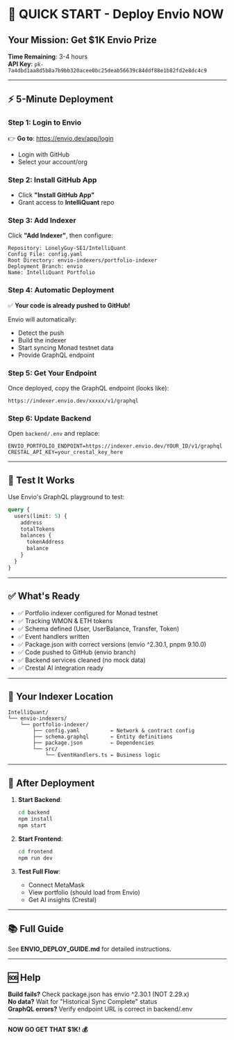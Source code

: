 # 🚀 QUICK START - Deploy Envio NOW

## Your Mission: Get $1K Envio Prize

**Time Remaining**: 3-4 hours  
**API Key**: `pk-7a4dbd1aa8d5b8a7b9bb320acee0bc25deab56639c84ddf88e1b82fd2e8dc4c9`

---

## ⚡ 5-Minute Deployment

### Step 1: Login to Envio
👉 **Go to**: https://envio.dev/app/login

- Login with GitHub
- Select your account/org

### Step 2: Install GitHub App
- Click **"Install GitHub App"**
- Grant access to **IntelliQuant** repo

### Step 3: Add Indexer
Click **"Add Indexer"**, then configure:

```
Repository: LonelyGuy-SE1/IntelliQuant
Config File: config.yaml
Root Directory: envio-indexers/portfolio-indexer
Deployment Branch: envio
Name: IntelliQuant Portfolio
```

### Step 4: Automatic Deployment
✅ **Your code is already pushed to GitHub!**

Envio will automatically:
- Detect the push
- Build the indexer
- Start syncing Monad testnet data
- Provide GraphQL endpoint

### Step 5: Get Your Endpoint
Once deployed, copy the GraphQL endpoint (looks like):
```
https://indexer.envio.dev/xxxxx/v1/graphql
```

### Step 6: Update Backend
Open `backend/.env` and replace:
```env
ENVIO_PORTFOLIO_ENDPOINT=https://indexer.envio.dev/YOUR_ID/v1/graphql
CRESTAL_API_KEY=your_crestal_key_here
```

---

## 🧪 Test It Works

Use Envio's GraphQL playground to test:

```graphql
query {
  users(limit: 5) {
    address
    totalTokens
    balances {
      tokenAddress
      balance
    }
  }
}
```

---

## ✅ What's Ready

- ✅ Portfolio indexer configured for Monad testnet
- ✅ Tracking WMON & ETH tokens
- ✅ Schema defined (User, UserBalance, Transfer, Token)
- ✅ Event handlers written
- ✅ Package.json with correct versions (envio ^2.30.1, pnpm 9.10.0)
- ✅ Code pushed to GitHub (envio branch)
- ✅ Backend services cleaned (no mock data)
- ✅ Crestal AI integration ready

---

## 📁 Your Indexer Location

```
IntelliQuant/
└── envio-indexers/
    └── portfolio-indexer/
        ├── config.yaml          ← Network & contract config
        ├── schema.graphql       ← Entity definitions
        ├── package.json         ← Dependencies
        └── src/
            └── EventHandlers.ts ← Business logic
```

---

## 🎯 After Deployment

1. **Start Backend**:
   ```bash
   cd backend
   npm install
   npm start
   ```

2. **Start Frontend**:
   ```bash
   cd frontend
   npm run dev
   ```

3. **Test Full Flow**:
   - Connect MetaMask
   - View portfolio (should load from Envio)
   - Get AI insights (Crestal)

---

## 📚 Full Guide

See **ENVIO_DEPLOY_GUIDE.md** for detailed instructions.

---

## 🆘 Help

**Build fails?** Check package.json has envio ^2.30.1 (NOT 2.29.x)  
**No data?** Wait for "Historical Sync Complete" status  
**GraphQL errors?** Verify endpoint URL is correct in backend/.env

---

**NOW GO GET THAT $1K! 💰**
